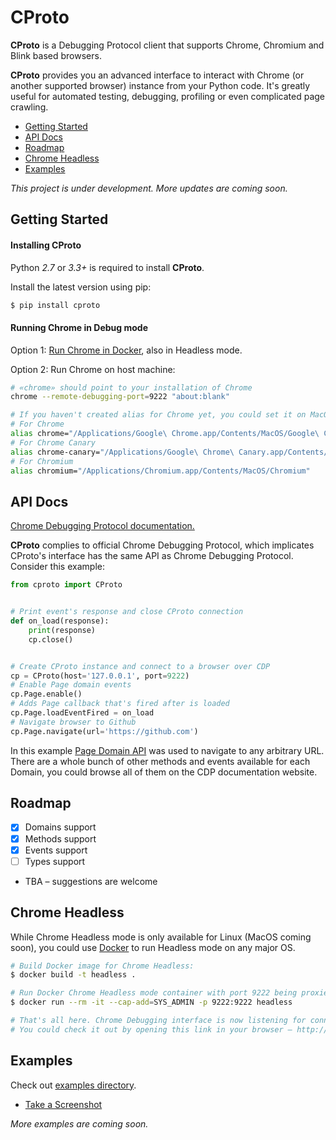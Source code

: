 # CProto

**CProto** is a Debugging Protocol client that supports Chrome, Chromium and Blink based browsers.

**CProto** provides you an advanced interface to interact with Chrome (or another supported browser) instance from your Python code.
It's greatly useful for automated testing, debugging, profiling or even complicated page crawling.

- [Getting Started](#getting-started)
- [API Docs](#api-docs)
- [Roadmap](#roadmap)
- [Chrome Headless](#chrome-headless)
- [Examples](#examples)

*This project is under development. More updates are coming soon.*

## Getting Started

#### Installing CProto

Python *2.7* or *3.3+* is required to install **CProto**.

Install the latest version using pip:

```sh
$ pip install cproto
```

#### Running Chrome in Debug mode

Option 1: [Run Chrome in Docker](#chrome-headless), also in Headless mode.

Option 2: Run Chrome on host machine:

```sh
# «chrome» should point to your installation of Chrome
chrome --remote-debugging-port=9222 "about:blank"

# If you haven't created alias for Chrome yet, you could set it on MacOS like that:
# For Chrome
alias chrome="/Applications/Google\ Chrome.app/Contents/MacOS/Google\ Chrome"
# For Chrome Canary
alias chrome-canary="/Applications/Google\ Chrome\ Canary.app/Contents/MacOS/Google\ Chrome\ Canary"
# For Chromium
alias chromium="/Applications/Chromium.app/Contents/MacOS/Chromium"
```

## API Docs

[Chrome Debugging Protocol documentation.](https://chromedevtools.github.io/devtools-protocol/)

**CProto** complies to official Chrome Debugging Protocol, which implicates CProto's interface has the same API as Chrome Debugging Protocol. Consider this example:

```python
from cproto import CProto


# Print event's response and close CProto connection
def on_load(response):
    print(response)
    cp.close()


# Create CProto instance and connect to a browser over CDP
cp = CProto(host='127.0.0.1', port=9222)
# Enable Page domain events
cp.Page.enable()
# Adds Page callback that's fired after is loaded
cp.Page.loadEventFired = on_load
# Navigate browser to Github
cp.Page.navigate(url='https://github.com')
```

In this example [Page Domain API](https://chromedevtools.github.io/devtools-protocol/tot/Page/) was used to navigate to any arbitrary URL. There are a whole bunch of other methods and events available for each Domain, you could browse all of them on the CDP documentation website.

## Roadmap

- [x] Domains support
- [x] Methods support
- [x] Events support
- [ ] Types support
- TBA – suggestions are welcome

## Chrome Headless

While Chrome Headless mode is only available for Linux (MacOS coming soon), you could use [Docker](https://www.docker.com/) to run Headless mode on any major OS.

```sh
# Build Docker image for Chrome Headless:
$ docker build -t headless .

# Run Docker Chrome Headless mode container with port 9222 being proxied to the host machine:
$ docker run --rm -it --cap-add=SYS_ADMIN -p 9222:9222 headless

# That's all here. Chrome Debugging interface is now listening for connections.
# You could check it out by opening this link in your browser – http://localhost:9222.
```

## Examples

Check out [examples directory](https://github.com/asyne/cproto/tree/master/examples).

- [Take a Screenshot](https://github.com/asyne/cproto/blob/master/examples/screenshot.py)

*More examples are coming soon.*
